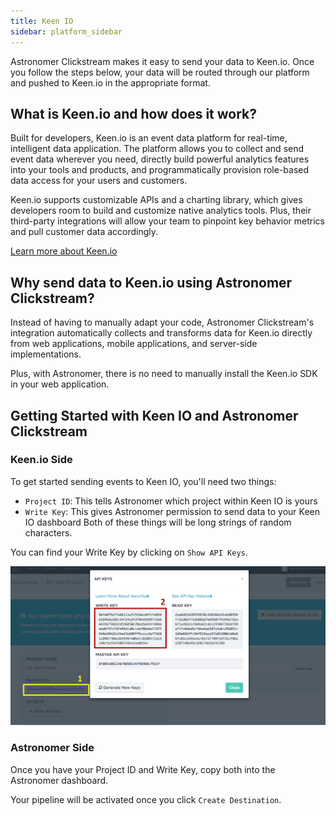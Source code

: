 ```yaml
---
title: Keen IO
sidebar: platform_sidebar
---
```

Astronomer Clickstream makes it easy to send your data to Keen.io. Once you follow the steps below, your data will be routed through our platform and pushed to Keen.io in the appropriate format.

## What is Keen.io and how does it work?

Built for developers, Keen.io is an event data platform for real-time, intelligent data application. The platform allows you to collect and send event data wherever you need, directly build powerful analytics features into your tools and products, and programmatically provision role-based data access for your users and customers.

Keen.io supports customizable APIs and a charting library, which gives developers room to build and customize native analytics tools. Plus, their third-party integrations will allow your team to pinpoint key behavior metrics and pull customer data accordingly.

[Learn more about Keen.io](https://keen.io/)

## Why send data to Keen.io using Astronomer Clickstream?

Instead of having to manually adapt your code, Astronomer Clickstream's integration automatically collects and transforms data for Keen.io directly from web applications, mobile applications, and server-side implementations.

Plus, with Astronomer, there is no need to manually install the Keen.io SDK in your web application.

## Getting Started with Keen IO and Astronomer Clickstream

### Keen.io Side

To get started sending events to Keen IO, you'll need two things:

* `Project ID`: This tells Astronomer which project within Keen IO is yours
* `Write Key`: This gives Astronomer permission to send data to your Keen IO dashboard
Both of these things will be long strings of random characters.

You can find your Write Key by clicking on `Show API Keys`.

![keen-io1](../../../images/keen-io1.png)

### Astronomer Side

Once you have your Project ID and Write Key, copy both into the Astronomer dashboard.

Your pipeline will be activated once you click `Create Destination`.
